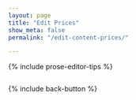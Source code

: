 ```yaml
---
layout: page
title: "Edit Prices"
show_meta: false
permalink: "/edit-content-prices/"

---
```

{% include prose-editor-tips %}  

<a href="http://prose.io/#islanddentalservices/ids/edit/gh-pages/_includes/user-edit/Prices.md"><img src="{{ site.urlimg }}/edit-button.png"  alt="" border="0" /></a> 

{% include back-button %}